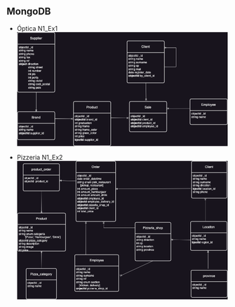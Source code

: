 ## MongoDB

- Óptica N1_Ex1
![Optica](N1_Ex1/Optica.drawio.png)

- Pizzeria N1_Ex2
![Pizzeria](N1_Ex2/Pizzeria.drawio.png)

